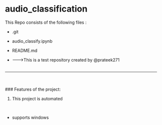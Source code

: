 # audio_classification
This Repo consists of the following files :
- .git
- audio_classify.ipynb
- README.md




- --->This is a test repository created by @prateek271
<br><br>
---
<br><br>###	Features of the project:
<br>
1. This project is automated
<br>


- supports windows